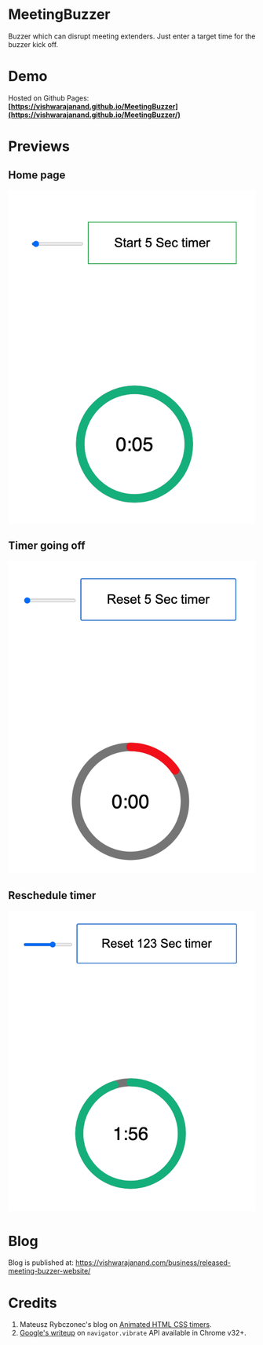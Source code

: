 # MeetingBuzzer
Buzzer which can disrupt meeting extenders. Just enter a target time for the buzzer kick off.

# Demo
Hosted on Github Pages:
**[https://vishwarajanand.github.io/MeetingBuzzer](https://vishwarajanand.github.io/MeetingBuzzer/)**

# Previews

## Home page
![Home](https://raw.githubusercontent.com/vishwarajanand/MeetingBuzzer/master/demos/1.png "Home")

## Timer going off
![Home](https://raw.githubusercontent.com/vishwarajanand/MeetingBuzzer/master/demos/2.png "Home")

## Reschedule timer
![Home](https://raw.githubusercontent.com/vishwarajanand/MeetingBuzzer/master/demos/3.png "Home")

# Blog

Blog is published at: https://vishwarajanand.com/business/released-meeting-buzzer-website/

# Credits
1. Mateusz Rybczonec's blog on [Animated HTML CSS timers](https://css-tricks.com/how-to-create-an-animated-countdown-timer-with-html-css-and-javascript/).
2. [Google's writeup](https://googlechrome.github.io/samples/vibration/) on `navigator.vibrate` API available in Chrome v32+.
